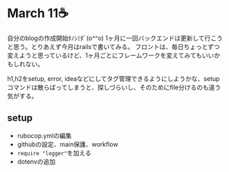 # March 11☕️

自分のblogの作成開始ﾀﾉｼﾐﾀﾞ(o^^o)
1ヶ月に一回バックエンドは更新して行こうと思う。とりあえず今月はrailsで書いてみる。
フロントは、毎日ちょっとずつ変えようと思っているけど、1ヶ月ごとにフレームワークを変えてみてもいいかもしれない。

h1,h2をsetup, error, ideaなどにしてタグ管理できるようにしようかな、setupコマンドは散らばってしまうと、探しづらいし、そのためにfile分けるのも違う気がする。

## setup

- rubocop.ymlの編集
- githubの設定、main保護、workflow
- `require "logger"`を加える
- dotenvの追加
